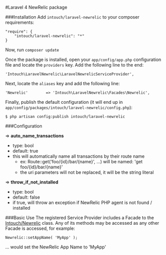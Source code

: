 #Laravel 4 NewRelic package

###Installation
Add `intouch/laravel-newrelic` to your composer requirements:

    "require": {
        "intouch/laravel-newrelic": "*"
    }

Now, run `composer update`

Once the package is installed, open your `app/config/app.php` configuration file and locate the `providers` key.  Add the following line to the end:

    'Intouch\LaravelNewrelic\LaravelNewrelicServiceProvider',

Next, locate the `aliases` key and add the following line:

    'Newrelic'        => 'Intouch\LaravelNewrelic\Facades\Newrelic',

Finally, publish the default configuration (it will end up in `app/config/packages/intouch/laravel-newrelic/config.php`):

    $ php artisan config:publish intouch/laravel-newrelic

###Configuration

=> **auto_name_transactions**

* type: bool
* default: true
* this will automatically name all transactions by their route name
    * ex: Route::get('foo/{id}/bar/{name}', ...) will be named: 'get foo/{id}/bar/{name}'
    * the uri parameters will not be replaced, it will be the string literal

=> **throw_if_not_installed**

* type: bool
* default: false
* if true, will throw an exception if NewRelic PHP agent is not found / installed

###Basic Use
The registered Service Provider includes a Facade to the [Intouch/Newrelic](http://github.com/In-Touch/newrelic) class.  Any of its methods may be accessed as any other Facade is accessed, for example:

    Newrelic::setAppName( 'MyApp' );

... would set the NewRelic App Name to 'MyApp'